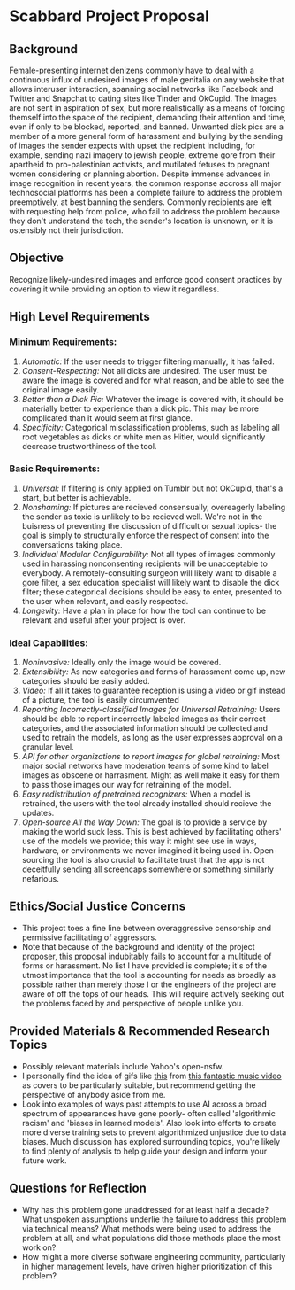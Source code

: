 # Scabbard Project Proposal

## Background

Female-presenting internet denizens commonly have to deal with a continuous influx of undesired images of male genitalia on any website that allows interuser interaction, spanning social networks like Facebook and Twitter and Snapchat to dating sites like Tinder and OkCupid. The images are not sent in aspiration of sex, but more realistically as a means of forcing themself into the space of the recipient, demanding their attention and time, even if only to be blocked, reported, and banned. Unwanted dick pics are a member of a more general form of harassment and bullying by the sending of images the sender expects with upset the recipient including, for example, sending nazi imagery to jewish people, extreme gore from their apartheid to pro-palestinian activists, and mutilated fetuses to pregnant women considering or planning abortion. Despite immense advances in image recognition in recent years, the common response accross all major technosocial platforms has been a complete failure to address the problem preemptively, at best banning the senders. Commonly recipients are left with requesting help from police, who fail to address the problem because they don't understand the tech, the sender's location is unknown, or it is ostensibly not their jurisdiction.

## Objective 

Recognize likely-undesired images and enforce good consent practices by covering it while providing an option to view it regardless.

## High Level Requirements

### Minimum Requirements:
1. *Automatic:* If the user needs to trigger filtering manually, it has failed.
1. *Consent-Respecting:* Not all dicks are undesired. The user must be aware the image is covered and for what reason, and be able to see the original image easily.
1. *Better than a Dick Pic:* Whatever the image is covered with, it should be materially better to experience than a dick pic. This may be more complicated than it would seem at first glance.
1. *Specificity:* Categorical misclassification problems, such as labeling all root vegetables as dicks or white men as Hitler, would significantly decrease trustworthiness of the tool.

### Basic Requirements:
1. *Universal:* If filtering is only applied on Tumblr but not OkCupid, that's a start, but better is achievable.
1. *Nonshaming:* If pictures are recieved consensually, overeagerly labeling the sender as toxic is unlikely to be recieved well. We're not in the buisness of preventing the discussion of difficult or sexual topics- the goal is simply to structurally enforce the respect of consent into the conversations taking place.
1. *Individual Modular Configurability:* Not all types of images commonly used in harassing nonconsenting recipients will be unacceptable to everybody. A remotely-consulting surgeon will likely want to disable a gore filter, a sex education specialist will likely want to disable the dick filter; these categorical decisions should be easy to enter, presented to the user when relevant, and easily respected.
1. *Longevity:* Have a plan in place for how the tool can continue to be relevant and useful after your project is over.

### Ideal Capabilities:
1. *Noninvasive:* Ideally only the image would be covered.
1. *Extensibility:* As new categories and forms of harassment come up, new categories should be easily added.
1. *Video:* If all it takes to guarantee reception is using a video or gif instead of a picture, the tool is easily circumvented
1. *Reporting Incorrectly-classified Images for Universal Retraining:* Users should be able to report incorrectly labeled images as their correct categories, and the associated information should be collected and used to retrain the models, as long as the user expresses approval on a granular level.
1. *API for other organizations to report images for global retraining:* Most major social networks have moderation teams of some kind to label images as obscene or harrasment. Might as well make it easy for them to pass those images our way for retraining of the model.
1. *Easy redistribution of pretrained recognizers:* When a model is retrained, the users with the tool already installed should recieve the updates.
1. *Open-source All the Way Down:* The goal is to provide a service by making the world suck less. This is best achieved by facilitating others' use of the models we provide; this way it might see use in ways, hardware, or environments we never imagined it being used in. Open-sourcing the tool is also crucial to facilitate trust that the app is not deceitfully sending all screencaps somewhere or something similarly nefarious.


## Ethics/Social Justice Concerns

+ This project toes a fine line between overaggressive censorship and permissive facilitating of aggressors. 
+ Note that because of the background and identity of the project proposer, this proposal indubitably fails to account for a multitude of forms or harassment. No list I have provided is complete; it's of the utmost importance that the tool is accounting for needs as broadly as possible rather than merely those I or the engineers of the project are aware of off the tops of our heads. This will require actively seeking out the problems faced by and perspective of people unlike you.

## Provided Materials & Recommended Research Topics

+ Possibly relevant materials include Yahoo's open-nsfw.
+ I personally find the idea of gifs like [this](resources/rainingmen.gif) from [this fantastic music video](https://www.youtube.com/watch?v=l5aZJBLAu1E) as covers to be particularly suitable, but recommend getting the perspective of anybody aside from me.
+ Look into examples of ways past attempts to use AI across a broad spectrum of appearances have gone poorly- often called 'algorithmic racism' and 'biases in learned models'. Also look into efforts to create more diverse training sets to prevent algorithmized unjustice due to data biases. Much discussion has explored surrounding topics, you're likely to find plenty of analysis to help guide your design and inform your future work.

## Questions for Reflection

+ Why has this problem gone unaddressed for at least half a decade? What unspoken assumptions underlie the failure to address this problem via technical means? What methods were being used to address the problem at all, and what populations did those methods place the most work on?
+ How might a more diverse software engineering community, particularly in higher management levels, have driven higher prioritization of this problem?